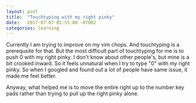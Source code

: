 ```yaml
---
layout: post
title:  "Touchtyping with my right pinky"
date:   2017-07-07 05:55:00 -07002
categories: learning
---
```


Currently I am trying to improve on my vim chops. And touchtyping is a prerequsite for that. But the most difficult part of touchtyping for me is to push 0 with my right pinky. I don't know about other people's, but mine is a bit crooked inward. So it feels unnatural when I try to type "0" with my right pinky. So when I googled and found out a lot of people have same issue, it made me feel better. 

Anyway, what helped me is to move the entire right up to the number key pads rather than trying to pull up the right pinky alone. 